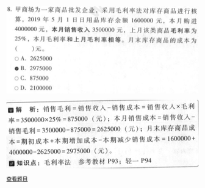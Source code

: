 ![](373fa1275deb34a105f148db286b8a0b.png)

![](c7ec48f0e3f828c960e3bc275cce5f71.png)

[查看题目](../考前模拟测试题（1）.md#18-单选)

